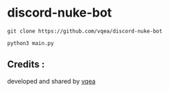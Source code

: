 # discord-nuke-bot
```
git clone https://github.com/vqea/discord-nuke-bot
```
```
python3 main.py
```
## Credits :
developed and shared by [vqea](https://github.com/vqea)
